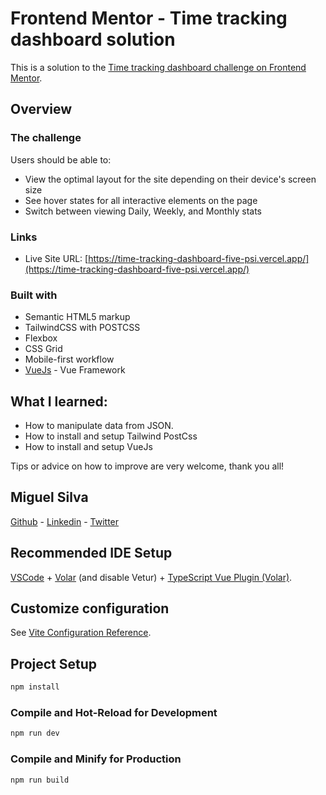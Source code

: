 # Frontend Mentor - Time tracking dashboard solution

This is a solution to the [Time tracking dashboard challenge on Frontend Mentor](https://www.frontendmentor.io/challenges/time-tracking-dashboard-UIQ7167Jw). 

## Overview

### The challenge

Users should be able to:

- View the optimal layout for the site depending on their device's screen size
- See hover states for all interactive elements on the page
- Switch between viewing Daily, Weekly, and Monthly stats

### Links

- Live Site URL: [https://time-tracking-dashboard-five-psi.vercel.app/](https://time-tracking-dashboard-five-psi.vercel.app/)

### Built with

- Semantic HTML5 markup
- TailwindCSS with POSTCSS
- Flexbox
- CSS Grid
- Mobile-first workflow
- [VueJs](https://vuejs.org/) - Vue Framework

## What I learned:

- How to manipulate data from JSON. 
- How to install and setup Tailwind PostCss
- How to install and setup VueJs

Tips or advice on how to improve are very welcome, thank you all!

## Miguel Silva

[Github](https://github.com/migsilva89) -
[Linkedin](https://www.linkedin.com/in/miguelmpsilva/) -
[Twitter](https://twitter.com/Miguelmpsilva) 

## Recommended IDE Setup

[VSCode](https://code.visualstudio.com/) + [Volar](https://marketplace.visualstudio.com/items?itemName=johnsoncodehk.volar) (and disable Vetur) + [TypeScript Vue Plugin (Volar)](https://marketplace.visualstudio.com/items?itemName=johnsoncodehk.vscode-typescript-vue-plugin).

## Customize configuration

See [Vite Configuration Reference](https://vitejs.dev/config/).

## Project Setup

```sh
npm install
```

### Compile and Hot-Reload for Development

```sh
npm run dev
```

### Compile and Minify for Production

```sh
npm run build
```